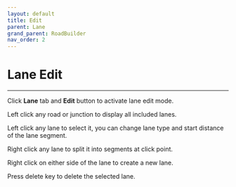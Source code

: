```yaml
---
layout: default
title: Edit
parent: Lane
grand_parent: RoadBuilder
nav_order: 2
---
```


# Lane Edit
---

Click **Lane** tab and **Edit** button to activate lane edit mode.

Left click any road or junction to display all included lanes.

Left click any lane to select it, you can change lane type and start distance of the lane segment.

Right click any lane to split it into segments at click point.

Right click on either side of the lane to create a new lane.

Press delete key to delete the selected lane.